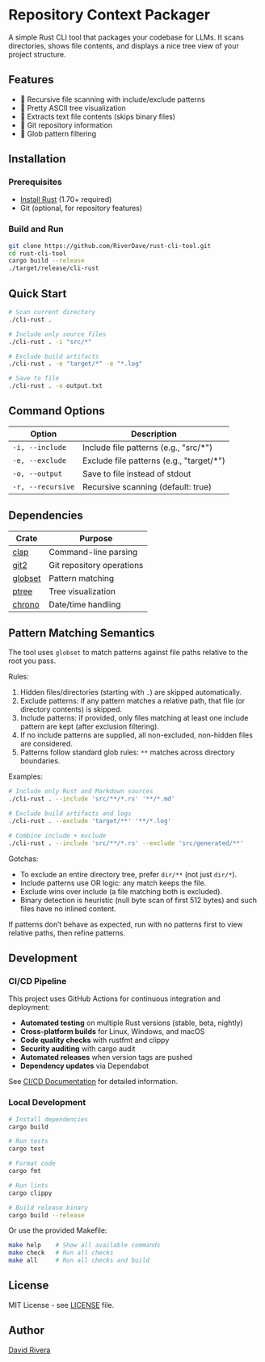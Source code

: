# Repository Context Packager

A simple Rust CLI tool that packages your codebase for LLMs. It scans directories, shows file contents, and displays a nice tree view of your project structure.

## Features

- 📁 Recursive file scanning with include/exclude patterns
- 🌳 Pretty ASCII tree visualization
- 📝 Extracts text file contents (skips binary files)
- 🔄 Git repository information
- 🎯 Glob pattern filtering

## Installation

### Prerequisites

- [Install Rust](https://rustup.rs/) (1.70+ required)
- Git (optional, for repository features)

### Build and Run

```bash
git clone https://github.com/RiverDave/rust-cli-tool.git
cd rust-cli-tool
cargo build --release
./target/release/cli-rust
```

## Quick Start

```bash
# Scan current directory
./cli-rust .

# Include only source files
./cli-rust . -i "src/*"

# Exclude build artifacts
./cli-rust . -e "target/*" -e "*.log"

# Save to file
./cli-rust . -o output.txt
```

## Command Options

| Option | Description |
|--------|-------------|
| `-i, --include` | Include file patterns (e.g., "src/*") |
| `-e, --exclude` | Exclude file patterns (e.g., "target/*") |
| `-o, --output` | Save to file instead of stdout |
| `-r, --recursive` | Recursive scanning (default: true) |

## Dependencies

| Crate | Purpose |
|-------|---------|
| [clap](https://crates.io/crates/clap) | Command-line parsing |
| [git2](https://crates.io/crates/git2) | Git repository operations |
| [globset](https://crates.io/crates/globset) | Pattern matching |
| [ptree](https://crates.io/crates/ptree) | Tree visualization |
| [chrono](https://crates.io/crates/chrono) | Date/time handling |

## Pattern Matching Semantics

The tool uses `globset` to match patterns against file paths relative to the root you pass.

Rules:

1. Hidden files/directories (starting with `.`) are skipped automatically.
2. Exclude patterns: if any pattern matches a relative path, that file (or directory contents) is skipped.
3. Include patterns: if provided, only files matching at least one include pattern are kept (after exclusion filtering).
4. If no include patterns are supplied, all non-excluded, non-hidden files are considered.
5. Patterns follow standard glob rules: `**` matches across directory boundaries.

Examples:

```bash
# Include only Rust and Markdown sources
./cli-rust . --include 'src/**/*.rs' '**/*.md'

# Exclude build artifacts and logs
./cli-rust . --exclude 'target/**' '**/*.log'

# Combine include + exclude
./cli-rust . --include 'src/**/*.rs' --exclude 'src/generated/**'
```

Gotchas:

- To exclude an entire directory tree, prefer `dir/**` (not just `dir/*`).
- Include patterns use OR logic: any match keeps the file.
- Exclude wins over include (a file matching both is excluded).
- Binary detection is heuristic (null byte scan of first 512 bytes) and such files have no inlined content.

If patterns don’t behave as expected, run with no patterns first to view relative paths, then refine patterns.

## Development

### CI/CD Pipeline

This project uses GitHub Actions for continuous integration and deployment:

- **Automated testing** on multiple Rust versions (stable, beta, nightly)
- **Cross-platform builds** for Linux, Windows, and macOS
- **Code quality checks** with rustfmt and clippy
- **Security auditing** with cargo audit
- **Automated releases** when version tags are pushed
- **Dependency updates** via Dependabot

See [CI/CD Documentation](docs/CI_CD.md) for detailed information.

### Local Development

```bash
# Install dependencies
cargo build

# Run tests
cargo test

# Format code
cargo fmt

# Run lints
cargo clippy

# Build release binary
cargo build --release
```

Or use the provided Makefile:

```bash
make help    # Show all available commands
make check   # Run all checks
make all     # Run all checks and build
```

## License

MIT License - see [LICENSE](LICENSE) file.

## Author

[David Rivera](https://github.com/RiverDave)